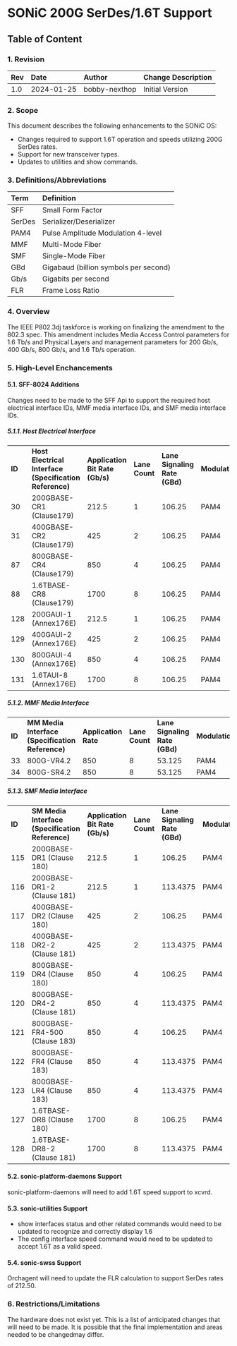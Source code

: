 # SONiC 200G SerDes/1.6T Support

## Table of Content

### 1\. Revision

| Rev | Date | Author | Change Description |
| :---- | :---- | :---- | :---- |
| 1.0 | 2024-01-25 | bobby-nexthop | Initial Version |

### 2\. Scope
This document describes the following enhancements to the SONiC OS:

- Changes required to support 1.6T operation and speeds utilizing 200G SerDes rates.
- Support for new transceiver types.
- Updates to utilities and show commands.

### 3\. Definitions/Abbreviations

| Term | Definition | 
| :---- | :---- |
| SFF | Small Form Factor |
| SerDes | Serializer/Deserializer |
| PAM4 | Pulse Amplitude Modulation 4-level |
| MMF | Multi-Mode Fiber |
| SMF | Single-Mode Fiber |
| GBd | Gigabaud (billion symbols per second) |
| Gb/s | Gigabits per second |
| FLR | Frame Loss Ratio |

### 4\. Overview

The IEEE P802.3dj taskforce is working on finalizing the amendment to the 802.3 spec. This amendment includes Media Access Control parameters for 1.6 Tb/s and Physical Layers and management parameters for 200 Gb/s, 400 Gb/s, 800 Gb/s, and 1.6 Tb/s operation. 

### 5\. High-Level Enchancements

#### 5.1. SFF-8024 Additions

Changes need to be made to the SFF Api to support the required host electrical interface IDs, MMF media interface IDs, and SMF media interface IDs.

##### 5.1.1. Host Electrical Interface

| |  |  |  |  |  |
| :---- | :---- | :---- | :---- | :---- | :---- |
| **ID** | **Host Electrical Interface (Specification Reference)** | **Application Bit Rate (Gb/s)** | **Lane Count** | **Lane Signaling Rate (GBd)** | **Modulation** |
| 30 | 200GBASE-CR1 (Clause179) | 212.5 | 1 | 106.25 | PAM4 |
| 31 | 400GBASE-CR2 (Clause179) | 425 | 2 | 106.25 | PAM4 |
| 87 | 800GBASE-CR4 (Clause179) | 850 | 4 | 106.25 | PAM4 |
| 88 | 1.6TBASE-CR8 (Clause179) | 1700 | 8 | 106.25 | PAM4 |
| 128 | 200GAUI-1 (Annex176E) | 212.5 | 1 | 106.25 | PAM4 |
| 129 | 400GAUI-2 (Annex176E) | 425 | 2 | 106.25 | PAM4 |
| 130 | 800GAUI-4 (Annex176E) | 850 | 4 | 106.25 | PAM4 |
| 131 | 1.6TAUI-8 (Annex176E) | 1700 | 8 | 106.25 | PAM4 |

##### 5.1.2. MMF Media Interface
| |  |  |  |  |  |
| :---- | :---- | :---- | :---- | :---- | :---- |
| **ID** | **MM Media Interface (Specification Reference)** | **Application Rate** | **Lane Count** | **Lane Signaling Rate (GBd)** | **Modulation** |
| 33 | 800G-VR4.2 | 850 | 8 | 53.125 | PAM4 |
| 34 | 800G-SR4.2 | 850 | 8 | 53.125 | PAM4 |

##### 5.1.3. SMF Media Interface
| |  |  |  |  |  |
| :---- | :---- | :---- | :---- | :---- | :---- |
| **ID** | **SM Media Interface (Specification Reference)** | **Application Bit Rate (Gb/s)** | **Lane Count** | **Lane Signaling Rate (GBd)** | **Modulation** |
| 115 | 200GBASE-DR1 (Clause 180\) | 212.5 | 1 | 106.25 | PAM4 |
| 116 | 200GBASE-DR1-2 (Clause 181\) | 212.5 | 1 | 113.4375 | PAM4 |
| 117 | 400GBASE-DR2 (Clause 180\) | 425 | 2 | 106.25 | PAM4 |
| 118 | 400GBASE-DR2-2 (Clause 181\) | 425 | 2 | 113.4375 | PAM4 |
| 119 | 800GBASE-DR4 (Clause 180\) | 850 | 4 | 106.25 | PAM4 |
| 120 | 800GBASE-DR4-2 (Clause 181\) | 850 | 4 | 113.4375 | PAM4 |
| 121 | 800GBASE-FR4-500 (Clause 183\) | 850 | 4 | 106.25 | PAM4 |
| 122 | 800GBASE-FR4 (Clause 183\) | 850 | 4 | 113.4375 | PAM4 |
| 123 | 800GBASE-LR4 (Clause 183\) | 850 | 4 | 113.4375 | PAM4 |
| 127 | 1.6TBASE-DR8 (Clause 180\) | 1700 | 8 | 106.25 | PAM4 |
| 128 | 1.6TBASE-DR8-2 (Clause 181\) | 1700 | 8 | 113.4375 | PAM4 |

#### 5.2. sonic-platform-daemons Support
sonic-platform-daemons will need to add 1.6T speed support to xcvrd.

#### 5.3. sonic-utilities Support
- show interfaces status and other related commands would need to be updated to recognize and correctly display 1.6
- The config interface speed command would need to be updated to accept 1.6T as a valid speed.

#### 5.4. sonic-swss Support
Orchagent will need to update the FLR calculation to support SerDes rates of 212.50.

### 6\. Restrictions/Limitations
The hardware does not exist yet. This is a list of anticipated changes that will need to be made. It is possible that the final implementation and areas needed to be changedmay differ.
